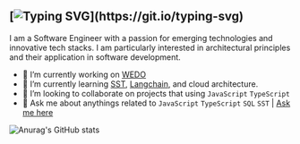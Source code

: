 ## [![Typing SVG](https://readme-typing-svg.herokuapp.com?font=Fira+Code&size=26&pause=800&color=B6FFFA&vCenter=true&random=true&width=600&lines=Hey+there!++You+can+call+me+Joe.)](https://git.io/typing-svg)
I am a Software Engineer with a passion for emerging technologies and innovative tech stacks. I am particularly interested in architectural principles and their application in software development.


- 🔭 I’m currently working on [WEDO](https://www.linkedin.com/company/wedotheofficial/mycompany/)
- 🌱 I’m currently learning [SST](https://github.com/sst/sst), [Langchain](https://github.com/langchain-ai/langchain), and cloud architecture.
- 👯 I’m looking to collaborate on projects that using `JavaScript` `TypeScript`
- 💬 Ask me about anythings related to `JavaScript` `TypeScript` `SQL` `SST` | [Ask me here](https://github.com/zee-sandev/zee-sandev/issues)


  
![Anurag's GitHub stats](https://github-readme-stats.vercel.app/api?username=zee-sandev&show_icons=true&theme=one_dark_pro) 

<!--
**zee-sandev/zee-sandev** is a ✨ _special_ ✨ repository because its `README.md` (this file) appears on your GitHub profile.

Here are some ideas to get you started:

- 🔭 I’m currently working on ...
- 🌱 I’m currently learning ...
- 👯 I’m looking to collaborate on ...
- 🤔 I’m looking for help with ...
- 💬 Ask me about ...
- 📫 How to reach me: ...
- 😄 Pronouns: ...
- ⚡ Fun fact: ...
-->

